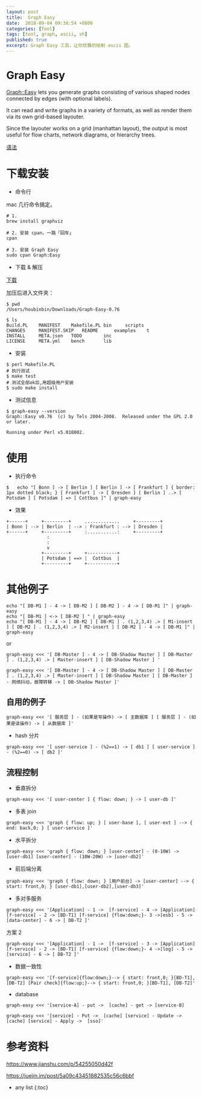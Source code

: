 ```yaml
---
layout: post
title:  Graph Easy
date:  2018-09-04 09:38:54 +0800
categories: [Tool]
tags: [tool, graph, ascii, sh]
published: true
excerpt: Graph Easy 工具，让你优雅的绘制 ascii 图。
---
```


# Graph Easy

[Graph::Easy](https://metacpan.org/pod/Graph::Easy) lets you generate graphs consisting of various shaped nodes connected by edges (with optional labels).

It can read and write graphs in a variety of formats, as well as render them via its own grid-based layouter.

Since the layouter works on a grid (manhattan layout), the output is most useful for flow charts, network diagrams, or hierarchy trees.

[语法](http://bloodgate.com/perl/graph/manual/overview.html)

# 下载安装

- 命令行

mac 几行命令搞定。

```
# 1. 
brew install graphviz

# 2. 安装 cpan，一路「回车」
cpan

# 3. 安装 Graph Easy
sudo cpan Graph:Easy
```

- 下载 & 解压

[下载](https://cpan.metacpan.org/authors/id/S/SH/SHLOMIF/Graph-Easy-0.76.tar.gz)

加压后进入文件夹：

```
$ pwd
/Users/houbinbin/Downloads/Graph-Easy-0.76

$ ls
Build.PL	MANIFEST	Makefile.PL	bin		scripts
CHANGES		MANIFEST.SKIP	README		examples	t
INSTALL		META.json	TODO		inc
LICENSE		META.yml	bench		lib
```

- 安装

```
$ perl Makefile.PL 
# 执行测试
$ make test 
# 测试全部ok后,用超级用户安装
$ sudo make install
```

- 测试信息

```
$ graph-easy --version
Graph::Easy v0.76  (c) by Tels 2004-2008.  Released under the GPL 2.0 or later.

Running under Perl v5.018002.
```

# 使用

- 执行命令

```
$   echo "[ Bonn ] -> [ Berlin ] [ Berlin ] -> [ Frankfurt ] { border: 1px dotted black; } [ Frankfurt ] -> [ Dresden ] [ Berlin ] ..> [ Potsdam ] [ Potsdam ] => [ Cottbus ]" | graph-easy
```

- 效果

```
+------+     +---------+     .............     +---------+
| Bonn | --> | Berlin  | --> : Frankfurt : --> | Dresden |
+------+     +---------+     :...........:     +---------+
               :
               :
               v
             +---------+     +-----------+
             | Potsdam | ==> |  Cottbus  |
             +---------+     +-----------+
```


# 其他例子

```
echo "[ DB-M1 ] - 4 -> [ DB-M2 ] [ DB-M2 ] - 4 -> [ DB-M1 ]" | graph-easy
echo "[ DB-M1 ] <-> [ DB-M2 ] " | graph-easy
echo "[ DB-M1 ] - 4 -> [ DB-M2 ] [ DB-M1 ] . (1,2,3,4) .> [ M1-insert ] [ DB-M2 ] . (1,2,3,4) .> [ M2-insert ] [ DB-M2 ] - 4 -> [ DB-M1 ]" | graph-easy
```

or

```
graph-easy <<< '[ DB-Master ] - 4 -> [ DB-Shadow Master ] [ DB-Master ] . (1,2,3,4) .> [ Master-insert ] [ DB-Shadow Master ] '

graph-easy <<< '[ DB-Master ] - 4 -> [ DB-Shadow Master ] [ DB-Master ] . (1,2,3,4) .> [ Master-insert ] [ DB-Shadow Master ] [ DB-Master ] - 网络抖动，故障转移 -> [ DB-Shadow Master ]'
```

## 自用的例子

```
graph-easy <<< '[ 服务层 ] - (如果是写操作) -> [ 主数据库 ] [ 服务层 ] - (如果是读操作) -> [ 从数据库 ]'
```

- hash 分片

```
graph-easy <<< '[ user-service ] - (%2==1) -> [ db1 ] [ user-service ] - (%2==0) -> [ db2 ]'
```

## 流程控制

- 垂直拆分

```
graph-easy <<< '[ user-center ] { flow: down; } -> [ user-db ]'
```

- 多表 join 

```
graph-easy <<< 'graph { flow: up; } [ user-base ], [ user-ext ] --> { end: back,0; } [ user-service ]'
```

- 水平拆分


```
graph-easy <<< 'graph { flow: down; } [user-center] - (0-10W) -> [user-db1] [user-center] - (10W-20W) -> [user-db2]'
```

- 前后端分离

```
graph-easy <<< 'graph { flow: down; } [用户前台] -> [user-center] --> { start: front,0; } [user-db1],[user-db2],[user-db3]'
```

- 多对多服务

```
graph-easy <<< '[Application] - 1 ->  [f-service] - 4 -> [Application] [f-service] - 2 -> [BD-T1] [f-service] {flow:down;}- 3 ->[esb] - 5 -> [data-center] - 6 -> [ DB-T2 ]'
```

方案 2

```
graph-easy <<< '[Application] - 1 ->  [f-service] - 3 -> [Application] [f-service] - 2 -> [BD-T1] [f-service] {flow:down;}- 4 ->[log] - 5 -> [service] - 6 -> [ DB-T2 ]'
```

- 数据一致性

```
graph-easy <<< '[f-service]{flow:down;}--> { start: front,0; }[BD-T1], [DB-T2] [Pair check]{flow:up;}--> { start: front,0; }[BD-T1], [DB-T2]'
```

- database

```
graph-easy <<< '[service-A] - put ->  [cache] - get -> [service-B]
```

```
graph-easy <<< '[service] - Put ->  [cache] [service] - Update ->  [cache] [service] - Apply ->  [sso]'
```

# 参考资料

https://www.jianshu.com/p/54255050d42f

https://juejin.im/post/5a09c43451882535c56c6bbf

* any list
{:toc}